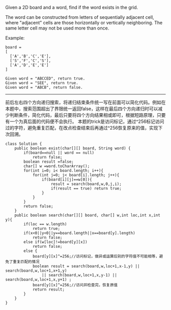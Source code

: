 Given a 2D board and a word, find if the word exists in the grid.

The word can be constructed from letters of sequentially adjacent cell, where "adjacent" cells are those horizontally or vertically neighboring. The same letter cell may not be used more than once.

Example:


```
board =
[
  ['A','B','C','E'],
  ['S','F','C','S'],
  ['A','D','E','E']
]

Given word = "ABCCED", return true.
Given word = "SEE", return true.
Given word = "ABCB", return false.
```

---

前后左右四个方向递归搜索，将递归结束条件统一写在前面可以简化代码。例如在本题中，搜索范围超出了界限统一返回false，这样在最后四个方向递归时可以减少判断条件，简化代码，最后只要将四个方向结果相或即可，根据短路原理，只要有一个为真后面的代码便不会执行。 本题的trick是访问标记，通过^256标记访问过的字符，避免重复匹配，在改点检查结束后再通过^256恢复原来的值，实现下次回溯。


```
class Solution {
    public boolean exist(char[][] board, String word) {
        if(board==null || word == null)
            return false;
        boolean result =false;
        char[] w =word.toCharArray();
        for(int i=0; i< board.length; i++){
            for(int j=0; j< board[i].length; j++){
                if(board[i][j]==w[0]){
                    result = search(board,w,0,j,i);
                    if(result == true) return true;
                }
            }
        }
        return false;
    }
    public boolean search(char[][] board, char[] w,int loc,int x,int y){
        if(loc == w.length)
            return true;
        if(x<0||y<0||y==board.length||x==board[y].length)
            return false;
        else if(w[loc]!=board[y][x])
            return false;
        else {
            board[y][x]^=256;//访问标记，做异或运算后别的字符值不可能相等，避免了重复匹配的情况
            boolean result = search(board,w,loc+1,x-1,y) || search(board,w,loc+1,x+1,y) 
                || search(board,w,loc+1,x,y-1) || search(board,w,loc+1,x,y+1) ;
            board[y][x]^=256;//访问并检查完，恢复原值
            return result;
        }   
    }
}
```

